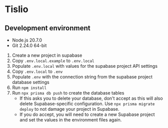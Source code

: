# Tislio

## Development environment
- Node.js 20.7.0
- Git 2.24.0 64-bit

1. Create a new project in supabase
2. Copy ```.env.local.example``` to ```.env.local```
3. Populate ```.env.local``` with values for the supabase project API settings
4. Copy ```.env.local``` to ```.env```
5. Populate ```.env``` with the connection string from the supabase project database settings
6. Run ```npm install```
7. Run ```npx prisma db push``` to create the database tables
    * If this asks you to delete your database, don't accept as this will also delete Supabase-specific configuration. Use ```npx prisma migrate deploy``` to not damage your project in Supabase.
    * If you do accept, you will need to create a new Supabase project and set the values in the environment files again.